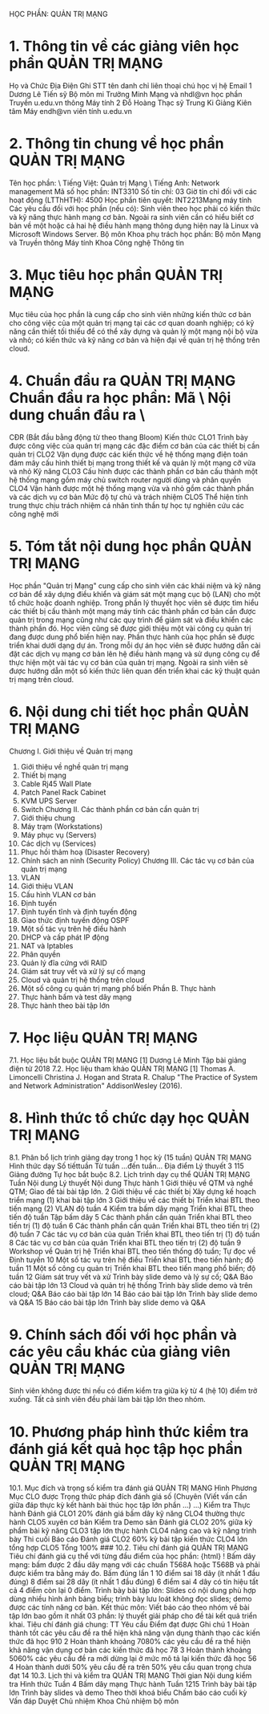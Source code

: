 HỌC PHẦN: QUẢN TRỊ MẠNG
# 1. Thông tin về các giảng viên học phần QUẢN TRỊ MẠNG 
Họ và Chức Địa Điện Ghi STT tên danh chỉ liên thoại chú học vị hệ Email 1 Dương Lê Tiến sỹ Bộ môn mi Trưởng Minh Mạng và nhdl\@vn học phần Truyền u.edu.vn thông Máy tính 2 Đỗ Hoàng Thạc sỹ Trung Ki Giảng Kiên tâm Máy endh\@vn viên tính u.edu.vn 
# 2. Thông tin chung về học phần QUẢN TRỊ MẠNG 
Tên học phần: \ Tiếng Việt: Quản trị Mạng \ Tiếng Anh: Network management Mã số học phần: INT3310 Số tín chỉ: 03 Giờ tín chỉ đối với các hoạt động (LTThHTH): 4500 Học phần tiên quyết: INT2213Mạng máy tính Các yêu cầu đối với học phần (nếu có): Sinh viên theo học phải có kiến thức và kỹ năng thực hành mạng cơ bản. Ngoài ra sinh viên cần có hiểu biết cơ bản về một hoặc cả hai hệ điều hành mạng thông dụng hiện nay là Linux và Microsoft Windows Server. Bộ môn Khoa phụ trách học phần: Bộ môn Mạng và Truyền thông Máy tính Khoa Công nghệ Thông tin
# 3. Mục tiêu học phần QUẢN TRỊ MẠNG 
Mục tiêu của học phần là cung cấp cho sinh viên những kiến thức cơ bản cho công việc của một quản trị mạng tại các cơ quan doanh nghiệp; có kỹ năng cần thiết tối thiểu để có thể xây dựng và quản lý một mạng nội bộ vừa và nhỏ; có kiến thức và kỹ năng cơ bản và hiện đại về quản trị hệ thống trên cloud.
# 4. Chuẩn đầu ra QUẢN TRỊ MẠNG Chuẩn đầu ra học phần: Mã \ Nội dung chuẩn đầu ra \
CĐR (Bắt đầu bằng động từ theo thang Bloom) Kiến thức CLO1 Trình bày được công việc của quản trị mạng các đặc điểm cơ bản của các thiết bị cần quản trị
CLO2 Vận dụng được các kiến thức về hệ thống mạng điện toán đám mây cấu hình thiết bị mạng trong thiết kế và quản lý một mạng cỡ vừa và nhỏ
Kỹ năng CLO3 Cấu hình được các thành phần cơ bản cấu thành một hệ thống mạng gồm máy chủ switch router người dùng và phân quyền
CLO4 Vận hành được một hệ thống mạng vừa và nhỏ gồm các thành phần và các dịch vụ cơ bản
Mức độ tự chủ và trách nhiệm CLO5 Thể hiện tính trung thực chịu trách nhiệm cá nhân tinh thần tự học tự nghiên cứu các công nghệ mới 
# 5. Tóm tắt nội dung học phần QUẢN TRỊ MẠNG 
Học phần "Quản trị Mạng" cung cấp cho sinh viên các khái niệm và kỹ năng
cơ bản để xây dựng điều khiển và giám sát một mạng cục bộ (LAN) cho một tổ chức hoặc doanh nghiệp. Trong phần lý thuyết học viên sẽ được tìm hiểu các thiết bị cấu thành một mạng máy tính các thành phần cơ bản cần được quản trị trong mạng cũng như các quy trình để giám sát và điều khiển các thành phần đó. Học viên cũng sẽ được giới thiệu một vài công cụ quản trị đang được dung phổ biến hiện nay. Phần thực hành của học phần sẽ được triển khai dưới dạng dự án. Trong mỗi dự án học viên sẽ được hướng dẫn cài đặt các dịch vụ mạng cơ bản lên hệ điều hành mạng và sử dụng công cụ để thực hiện một vài tác vụ cơ bản của quản trị mạng. Ngoài ra sinh viên sẽ được hướng dẫn một số kiến thức liên quan đến triển khai các kỹ thuật quản trị mạng trên cloud.
# 6. Nội dung chi tiết học phần QUẢN TRỊ MẠNG 
Chương I. Giới thiệu về Quản trị mạng
1. Giới thiệu về nghề quản trị mạng
2. Thiết bị mạng
1. Cable Rj45 Wall Plate
2. Patch Panel Rack Cabinet
3. KVM UPS Server
4. Switch
Chương II. Các thành phần cơ bản cần quản trị
1. Giới thiệu chung
2. Máy trạm (Workstations)
3. Máy phục vụ (Servers)
4. Các dịch vụ (Services)
5. Phục hồi thảm hoạ (Disaster Recovery)
6. Chính sách an ninh (Security Policy)
Chương III. Các tác vụ cơ bản của quản trị mạng
1. VLAN
1. Giới thiệu VLAN
2. Cấu hình VLAN cơ bản
2. Định tuyến
1. Định tuyến tĩnh và định tuyến động
2. Giao thức định tuyến động OSPF
3. Một số tác vụ trên hệ điều hành
1. DHCP và cấp phát IP động
2. NAT và Iptables
3. Phân quyền
4. Quản lý đĩa cứng với RAID
4. Giám sát truy vết và xử lý sự cố mạng
5. Cloud và quản trị hệ thống trên cloud
6. Một số công cụ quản trị mạng phổ biến
Phần B. Thực hành
1. Thực hành bấm và test dây mạng
2. Thực hành theo bài tập lớn
# 7. Học liệu QUẢN TRỊ MẠNG
7.1. Học liệu bắt buộc QUẢN TRỊ MẠNG \[1\] Dương Lê Minh Tập bài giảng điện tử 2018
7.2. Học liệu tham khảo QUẢN TRỊ MẠNG \[1\] Thomas A. Limoncelli Christina J. Hogan and Strata R. Chalup "The Practice of System and Network Administration" AddisonWesley (2016).
# 8. Hình thức tổ chức dạy học QUẢN TRỊ MẠNG 
8.1. Phân bổ lịch trình giảng dạy trong 1 học kỳ (15 tuần) QUẢN TRỊ MẠNG
Hình thức dạy Số tiếttuần Từ tuần ...đến tuần... Địa điểm Lý thuyết 3 115 Giảng đường Tự học bắt buộc
8.2. Lịch trình dạy cụ thể QUẢN TRỊ MẠNG Tuần Nội dung Lý thuyết Nội dung Thực hành 1 Giới thiệu về QTM và nghề QTM; Giao đề tài bài tập lớn. 2 Giới thiệu về các thiết bị Xây dựng kế hoạch triển mạng (1) khai bài tập lớn 3 Giới thiệu về các thiết bị Triển khai BTL theo tiến mạng (2) VLAN độ tuần 4 Kiểm tra bấm dây mạng Triển khai BTL theo tiến độ tuần Tập bấm dây 5 Các thành phần cần quản Triển khai BTL theo tiến trị (1) độ tuần 6 Các thành phần cần quản Triển khai BTL theo tiến trị (2) độ tuần 7 Các tác vụ cơ bản của quản Triển khai BTL theo tiến trị (1) độ tuần 8 Các tác vụ cơ bản của quản Triển khai BTL theo tiến trị (2) độ tuần 9 Workshop về Quản trị hệ Triển khai BTL theo tiến thống độ tuần; Tự đọc về Định tuyến 10 Một số tác vụ trên hệ điều Triển khai BTL theo tiến hành; độ tuần 11 Một số công cụ quản trị Triển khai BTL theo tiến mạng phổ biến; độ tuần 12 Giám sát truy vết và xử Trình bày slide demo và lý sự cố; Q&A Báo cáo bài tập lớn 13 Cloud và quản trị hệ thống Trình bày slide demo và trên cloud; Q&A Báo cáo bài tập lớn 14 Báo cáo bài tập lớn Trình bày slide demo và Q&A 15 Báo cáo bài tập lớn Trình bày slide demo và Q&A 
# 9. Chính sách đối với học phần và các yêu cầu khác của giảng viên QUẢN TRỊ MẠNG 
Sinh viên không được thi nếu có điểm kiểm tra giữa kỳ từ 4 (hệ 10) điểm trở xuống. Tất cả sinh viên đều phải làm bài tập lớn theo nhóm.
# 10. Phương pháp hình thức kiểm tra đánh giá kết quả học tập học phần QUẢN TRỊ MẠNG 
10.1. Mục đích và trọng số kiểm tra đánh giá QUẢN TRỊ MẠNG Hình Phương Mục CLO được Trọng thức pháp đích đánh giá số (Chuyên (Viết vấn cần giữa đáp thực kỳ kết hành bài thúc học tập lớn phần ...) ...) Kiểm tra Thực hành Đánh giá CLO1 20% đánh giá bấm dây kỹ năng CLO4 thường thực hành CLO5 xuyên cơ bản Kiểm tra Demo sản Đánh giá CLO2 20% giữa kỳ phẩm bài kỹ năng CLO3 tập lớn thực hành CLO4 nâng cao và kỹ năng trình bày Thi cuối Báo cáo Đánh giá CLO2 60% kỳ bài tập kiến thức CLO4 lớn tổng hợp CLO5 Tổng 100% ### 10.2. Tiêu chí đánh giá QUẢN TRỊ MẠNG Tiêu chí đánh giá cụ thể với từng đầu điểm của học phần:
{html}
! Bấm dây mạng: bấm được 2 đầu dây mạng với các chuẩn T568A hoặc T568B và phải được kiểm tra bằng máy đo. Bấm đúng lần 1 10 điểm sai 18 dây (ít nhất 1 đầu đúng) 8 điểm sai 28 dây (ít nhất 1 đầu đúng) 6 điểm sai 4 dây có tín hiệu tất cả 4 điểm còn lại 0 điểm. Trình bày bài tập lớn: Slides có nội dung phù hợp dùng nhiều hình ảnh bảng biểu; trình bày lưu loát không đọc slides; demo được các tính năng cơ bản. Kết thúc môn: Viết báo cáo theo nhóm về bài tập lớn bao gồm ít nhất 03 phần: lý thuyết giải pháp cho đề tài kết quả triển khai. Tiêu chí đánh giá chung:
TT Yêu cầu Điểm đạt được Ghi chú 1 Hoàn thành tốt các yêu cầu đề ra thể hiện khả năng vận dụng thành thạo các kiến thức đã học 910
2 Hoàn thành khoảng 7080% các yêu cầu đề ra thể hiện khả năng vận dụng cơ bản các kiến thức đã học 78
3 Hoàn thành khoảng 5060% các yêu cầu đề ra mới dừng lại ở mức mô tả lại kiến thức đã học 56
4 Hoàn thành dưới 50% yêu cầu đề ra trên 50% yêu cầu quan trọng chưa đạt 14
10.3. Lịch thi và kiểm tra QUẢN TRỊ MẠNG Thời gian Nội dung kiểm tra Hình thức Tuần 4 Bấm dây mạng Thực hành Tuần 1215 Trình bày bài tập lớn Trình bày slides và demo Theo thời khoá biểu Chấm báo cáo cuối kỳ Vấn đáp Duyệt Chủ nhiệm Khoa Chủ nhiệm bộ môn 